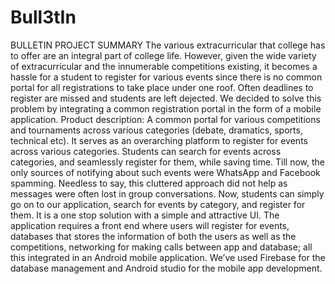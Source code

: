 # Bull3tIn
BULLETIN
PROJECT SUMMARY
The various extracurricular that college has to offer are an integral part of college
life. However, given the wide variety of extracurricular and the innumerable
competitions existing, it becomes a hassle for a student to register for various
events since there is no common portal for all registrations to take place under
one roof. Often deadlines to register are missed and students are left dejected.
We decided to solve this problem by integrating a common registration portal in
the form of a mobile application.
Product description: A common portal for various competitions and tournaments
across various categories (debate, dramatics, sports, technical etc). It serves as an
overarching platform to register for events across various categories. Students
can search for events across categories, and seamlessly register for them, while
saving time.
Till now, the only sources of notifying about such events were WhatsApp and
Facebook spamming. Needless to say, this cluttered approach did not help as
messages were often lost in group conversations. Now, students can simply go on
to our application, search for events by category, and register for them. It is a one
stop solution with a simple and attractive UI.
The application requires a front end where users will register for events,
databases that stores the information of both the users as well as the
competitions, networking for making calls between app and database; all this
integrated in an Android mobile application. We’ve used Firebase for the
database management and Android studio for the mobile app development. 
